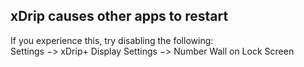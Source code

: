 ## xDrip causes other apps to restart  
  
If you experience this, try disabling the following:  
Settings &#8722;> xDrip+ Display Settings &#8722;> Number Wall on Lock Screen  

